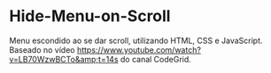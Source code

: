 # Hide-Menu-on-Scroll
Menu escondido ao se dar scroll, utilizando HTML, CSS e JavaScript. Baseado no vídeo https://www.youtube.com/watch?v=LB70WzwBCTo&amp;t=14s do canal CodeGrid.
